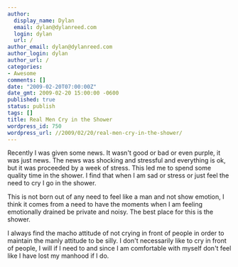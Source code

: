 ```yaml
---
author:
  display_name: Dylan
  email: dylan@dylanreed.com
  login: dylan
  url: /
author_email: dylan@dylanreed.com
author_login: dylan
author_url: /
categories:
- Awesome
comments: []
date: "2009-02-20T07:00:00Z"
date_gmt: 2009-02-20 15:00:00 -0600
published: true
status: publish
tags: []
title: Real Men Cry in the Shower
wordpress_id: 750
wordpress_url: //2009/02/20/real-men-cry-in-the-shower/
---
```


Recently I was given some news. It wasn't good or bad or even purple, it was just news. The news was shocking and stressful and everything is ok, but it was proceeded by a week of stress. This led me to spend some quality time in the shower. I find that when I am sad or stress or just feel the need to cry I go in the shower. 

This is not born out of any need to feel like a man and not show emotion, I think it comes from a need to have the moments when I am feeling emotionally drained be private and noisy. The best place for this is the shower.

I always find the macho attitude of not crying in front of people in order to maintain the manly attitude to be silly. I don't necessarily like to cry in front of people, I will if I need to and since I am comfortable with myself don't feel like I have lost my manhood if I do.
